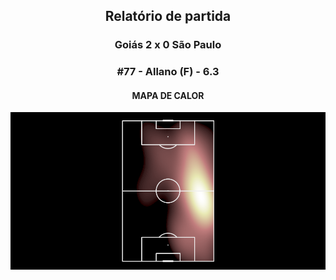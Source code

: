 <h2 style="text-align: center;">Relatório de partida</h3>

<h3 style="text-align: center;">Goiás 2 x 0 São Paulo</h3>

<h3 style="text-align: center;">#77 - Allano (F) - 6.3</h3>

<h4 style="text-align: center;">MAPA DE CALOR</h3>
<img src=heatmaps/11067420_796925.png>